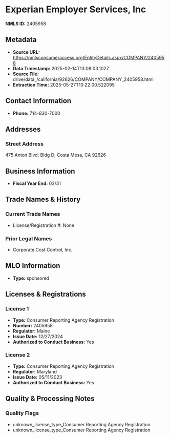 # Experian Employer Services, Inc

**NMLS ID:** 2405958

## Metadata
- **Source URL:** https://nmlsconsumeraccess.org/EntityDetails.aspx/COMPANY/2405958
- **Data Timestamp:** 2025-02-14T13:08:03.102Z
- **Source File:** drive/data_/california/92626/COMPANY/COMPANY_2405958.html
- **Extraction Time:** 2025-05-27T10:22:00.522095

## Contact Information
- **Phone:** 714-830-7000

## Addresses
### Street Address
475 Anton Blvd; Bldg D; Costa Mesa, CA 92626

## Business Information
- **Fiscal Year End:** 03/31

## Trade Names & History
### Current Trade Names
- License/Registration #: None

### Prior Legal Names
- Corporate Cost Control, Inc.

## MLO Information
- **Type:** sponsored

## Licenses & Registrations

### License 1
- **Type:** Consumer Reporting Agency Registration
- **Number:** 2405958
- **Regulator:** Maine
- **Issue Date:** 12/27/2024
- **Authorized to Conduct Business:** Yes

### License 2
- **Type:** Consumer Reporting Agency Registration
- **Regulator:** Maryland
- **Issue Date:** 05/11/2023
- **Authorized to Conduct Business:** Yes

## Quality & Processing Notes
### Quality Flags
- unknown_license_type_Consumer Reporting Agency Registration
- unknown_license_type_Consumer Reporting Agency Registration
